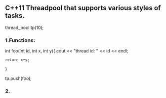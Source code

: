 ## C++11 Threadpool that supports various styles of tasks.
thread_pool tp(10);

### 1.Functions:

int foo(int id, int x, int y){
	cout << "thread id: " << id << endl;
    
    return x+y;
}

tp.push(foo);

### 2.